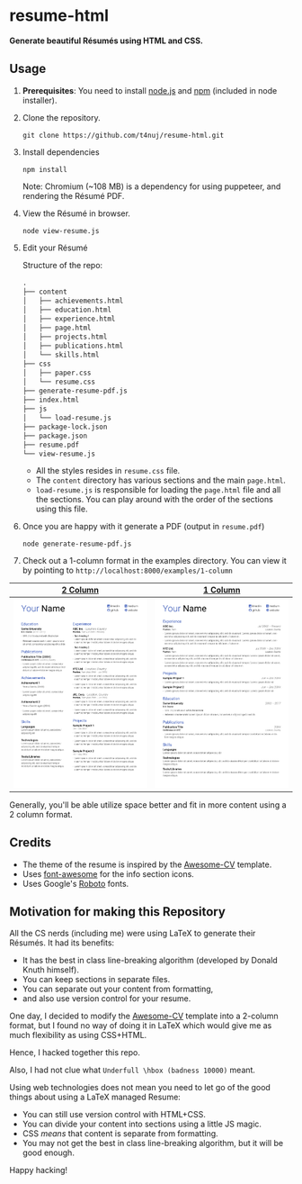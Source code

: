 # resume-html
**Generate beautiful Résumés using HTML and CSS.** 

## Usage

1. **Prerequisites**: You need to install [node.js](https://nodejs.org/en/download/) and [npm](https://www.npmjs.com/get-npm) (included in node installer).
1. Clone the repository.

   ```
   git clone https://github.com/t4nuj/resume-html.git
   ```
1. Install dependencies

   ```
   npm install
   ```
   Note: Chromium (~108 MB) is a dependency for using puppeteer, and rendering the Résumé PDF.
1. View the Résumé in browser.

   ```
   node view-resume.js
   ```
1. Edit your Résumé

   Structure of the repo:
   ```
   .
   ├── content
   │   ├── achievements.html
   │   ├── education.html
   │   ├── experience.html
   │   ├── page.html
   │   ├── projects.html
   │   ├── publications.html
   │   └── skills.html
   ├── css
   │   ├── paper.css
   │   └── resume.css
   ├── generate-resume-pdf.js
   ├── index.html
   ├── js
   │   └── load-resume.js
   ├── package-lock.json
   ├── package.json
   ├── resume.pdf
   └── view-resume.js
   ```

   * All the styles resides in `resume.css` file.
   * The `content` directory has various sections and the main `page.html`.
   * `load-resume.js` is responsible for loading the `page.html` file and all the sections. You can play around with the order of the sections using this file.

1. Once you are happy with it generate a PDF (output in `resume.pdf`)

   ```
   node generate-resume-pdf.js
   ```
1. Check out a 1-column format in the examples directory. You can view it by pointing to `http://localhost:8000/examples/1-column`



 [2 Column](https://github.com/t4nuj/resume-html/blob/master/resume.pdf) |   [1 Column](https://github.com/t4nuj/resume-html/blob/master/examples/1-column/1-column-resume.pdf)
--- | ---
![2-Column Style](https://raw.githubusercontent.com/t4nuj/resume-html/master/examples/2-column.png) | ![2-Column Style](https://raw.githubusercontent.com/t4nuj/resume-html/master/examples/1-column.png)

Generally, you'll be able utilize space better and fit in more content using a 2 column format.

## Credits
* The theme of the resume is inspired by the [Awesome-CV](https://github.com/posquit0/Awesome-CV) template.
* Uses [font-awesome](https://fontawesome.com/) for the info section icons.
* Uses Google's [Roboto](https://fonts.google.com/specimen/Roboto) fonts.

## Motivation for making this Repository
All the CS nerds (including me) were using LaTeX to generate their Résumés. It had its benefits: 

* It has the best in class line-breaking algorithm (developed by Donald Knuth himself).
* You can keep sections in separate files.
* You can separate out your content from formatting,
* and also use version control for your resume. 

One day, I decided to modify the [Awesome-CV](https://github.com/posquit0/Awesome-CV) template into a 2-column format, but I found no way of doing it in LaTeX which would give me as much flexibility as using CSS+HTML.  

Hence, I hacked together this repo.

Also, I had not clue what `Underfull \hbox (badness 10000)` meant.

Using web technologies does not mean you need to let go of the good things about using a LaTeX managed Resume:

* You can still use version control with HTML+CSS.
* You can divide your content into sections using a little JS magic.
* CSS *means* that content is separate from formatting.
* You may not get the best in class line-breaking algorithm, but it will be good enough.

Happy hacking!


